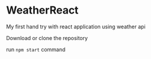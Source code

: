 # WeatherReact
My first hand try with react application using weather api

Download or clone the repository

run   `npm start` command 
